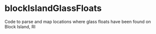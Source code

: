 # blockIslandGlassFloats
Code to parse and map locations where glass floats have been found on Block Island, RI
